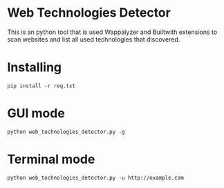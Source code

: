 


Web Technologies Detector
===============
This is an python tool that is used Wappalyzer and Builtwith extensions to scan websites and list all used technologies that discovered. 

Installing
============


    pip install -r req.txt

GUI mode
=====


    python web_technologies_detector.py -g



Terminal mode
=====


    python web_technologies_detector.py -u http://example.com

